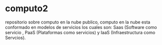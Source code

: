 # computo2
repositorio sobre computo en la nube publico,
computo en la nube esta conformado en modelos de servicios los cuales son:
Saas (Software como servicio , PaaS (Plataformas como servicios) y IaaS (Infraestructura como Servcios).


